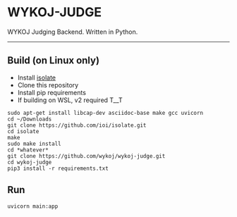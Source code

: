 # WYKOJ-JUDGE

WYKOJ Judging Backend. Written in Python.

---

## Build (on Linux only)

* Install [isolate](https://github.com/ioi/isolate)  
* Clone this repository  
* Install pip requirements
* If building on WSL, v2 required T__T

```commandline
sudo apt-get install libcap-dev asciidoc-base make gcc uvicorn
cd ~/Downloads
git clone https://github.com/ioi/isolate.git
cd isolate
make
sudo make install
cd *whatever*
git clone https://github.com/wykoj/wykoj-judge.git
cd wykoj-judge
pip3 install -r requirements.txt
```

## Run

```commandline
uvicorn main:app
```